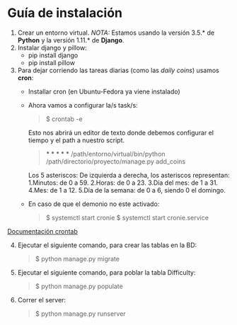 # Guía de instalación

1) Crear un entorno virtual. 
*NOTA:* Estamos usando la versión 3.5.* de __Python__ y la versión 1.11.* de __Django__.
2) Instalar django y pillow:
    * pip install django
    * pip install pillow
3) Para dejar corriendo las tareas diarias (como las *daily coins*) usamos __cron__:
    * Installar cron (en Ubuntu-Fedora ya viene instalado)
    * Ahora vamos a configurar la/s task/s:
        >$ crontab -e
    
        Esto nos abrirá un editor de texto donde debemos configurar el tiempo y el path a nuestro script.
        > __* * * * *__ /path/entorno/virtual/bin/python /path/directorio/proyecto/manage.py add_coins
        
        Los 5 asteriscos:
        De izquierda a derecha, los asteriscos representan:
        1.Minutos: de 0 a 59.
        2.Horas: de 0 a 23.
        3.Día del mes: de 1 a 31.
        4.Mes: de 1 a 12.
        5.Día de la semana: de 0 a 6, siendo 0 el domingo.
        
    * En caso de que el demonio no este activado:
        >$ systemctl start cronie
        >$ systemctl start cronie.service
    

[Documentación crontab](https://geekytheory.com/programar-tareas-en-linux-usando-crontab)

4) Ejecutar el siguiente comando, para crear las tablas en la BD:
    >$ python manage.py migrate

5) Ejecutar el siguiente comando, para poblar la tabla Difficulty:
    >$ python manage.py populate

6) Correr el server:
    >$ python manage.py runserver
